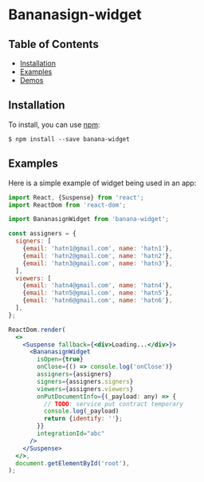 # Bananasign-widget

## Table of Contents

- [Installation](#installation)
- [Examples](#examples)
- [Demos](https://app.bananasign.co)

## Installation

To install, you can use [npm](https://npmjs.org/):

    $ npm install --save banana-widget

## Examples

Here is a simple example of widget being used in an app:

```jsx
import React, {Suspense} from 'react';
import ReactDom from 'react-dom';

import BananasignWidget from 'banana-widget';

const assigners = {
  signers: [
    {email: 'hatn1@gmail.com', name: 'hatn1'},
    {email: 'hatn2@gmail.com', name: 'hatn2'},
    {email: 'hatn3@gmail.com', name: 'hatn3'},
  ],
  viewers: [
    {email: 'hatn4@gmail.com', name: 'hatn4'},
    {email: 'hatn5@gmail.com', name: 'hatn5'},
    {email: 'hatn6@gmail.com', name: 'hatn6'},
  ],
};

ReactDom.render(
  <>
    <Suspense fallback={<div>Loading...</div>}>
      <BananasignWidget
        isOpen={true}
        onClose={() => console.log('onClose')}
        assigners={assigners}
        signers={assigners.signers}
        viewers={assigners.viewers}
        onPutDocumentInfo={(_payload: any) => {
          // TODO: service put contract temporary
          console.log(_payload)
          return {identify: ''};
        }}
        integrationId="abc"
      />
    </Suspense>
  </>,
  document.getElementById('root'),
);

```
